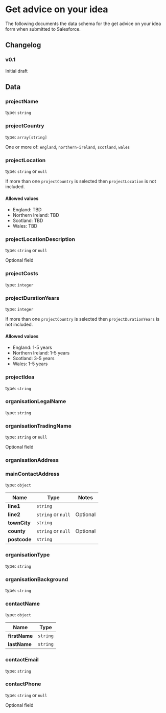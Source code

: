 # Get advice on your idea

The following documents the data schema for the get advice on your idea form when submitted to Salesforce.

## Changelog

### v0.1

Initial draft

## Data

### projectName

type: `string`

### projectCountry

type: `array[string]`

One or more of: `england`, `northern-ireland`, `scotland`, `wales`

### projectLocation

type: `string` or `null`

If more than one `projectCountry` is selected then `projectLocation` is not included.

#### Allowed values

-   England: TBD
-   Northern Ireland: TBD
-   Scotland: TBD
-   Wales: TBD

### projectLocationDescription

type: `string` or `null`

Optional field

### projectCosts

type: `integer`

### projectDurationYears

type: `integer`

If more than one `projectCountry` is selected then `projectDurationYears` is not included.

#### Allowed values

-   England: 1-5 years
-   Northern Ireland: 1-5 years
-   Scotland: 3-5 years
-   Wales: 1-5 years

### projectIdea

type: `string`

### organisationLegalName

type: `string`

### organisationTradingName

type: `string` or `null`

Optional field

### organisationAddress

### mainContactAddress

type: `object`

| Name         | Type               | Notes    |
| ------------ | ------------------ | -------- |
| **line1**    | `string`           |          |
| **line2**    | `string` or `null` | Optional |
| **townCity** | `string`           |          |
| **county**   | `string` or `null` | Optional |
| **postcode** | `string`           |          |

### organisationType

type: `string`

### organisationBackground

type: `string`

### contactName

type: `object`

| Name          | Type     |
| ------------- | -------- |
| **firstName** | `string` |
| **lastName**  | `string` |

### contactEmail

type: `string`

### contactPhone

type: `string` or `null`

Optional field
